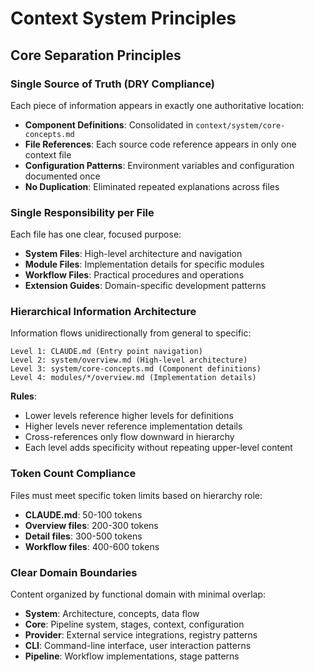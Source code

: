 # Context System Principles

## Core Separation Principles

### Single Source of Truth (DRY Compliance)
Each piece of information appears in exactly one authoritative location:
- **Component Definitions**: Consolidated in `context/system/core-concepts.md`
- **File References**: Each source code reference appears in only one context file
- **Configuration Patterns**: Environment variables and configuration documented once
- **No Duplication**: Eliminated repeated explanations across files

### Single Responsibility per File
Each file has one clear, focused purpose:
- **System Files**: High-level architecture and navigation
- **Module Files**: Implementation details for specific modules
- **Workflow Files**: Practical procedures and operations
- **Extension Guides**: Domain-specific development patterns

### Hierarchical Information Architecture
Information flows unidirectionally from general to specific:
```
Level 1: CLAUDE.md (Entry point navigation)
Level 2: system/overview.md (High-level architecture)
Level 3: system/core-concepts.md (Component definitions)
Level 4: modules/*/overview.md (Implementation details)
```

**Rules**:
- Lower levels reference higher levels for definitions
- Higher levels never reference implementation details
- Cross-references only flow downward in hierarchy
- Each level adds specificity without repeating upper-level content

### Token Count Compliance
Files must meet specific token limits based on hierarchy role:
- **CLAUDE.md**: 50-100 tokens
- **Overview files**: 200-300 tokens
- **Detail files**: 300-500 tokens
- **Workflow files**: 400-600 tokens

### Clear Domain Boundaries
Content organized by functional domain with minimal overlap:
- **System**: Architecture, concepts, data flow
- **Core**: Pipeline system, stages, context, configuration
- **Provider**: External service integrations, registry patterns
- **CLI**: Command-line interface, user interaction patterns
- **Pipeline**: Workflow implementations, stage patterns
